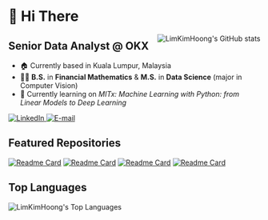 # 👋 Hi There 

<a href="#LimKimHoong-title">
  <img src="https://github-readme-stats.vercel.app/api?username=LimKimHoong&theme=tokyonight&show_icons=true&hide_border=false&count_private=true" alt="LimKimHoong's GitHub stats" align="right" />
</a>

## Senior Data Analyst @ OKX

- 🏠 Currently based in Kuala Lumpur, Malaysia
- 👨‍🎓 **B.S.** in **Financial Mathematics** & **M.S.** in **Data Science** (major in Computer Vision)
- 📑 Currently learning on _MITx: Machine Learning with Python: from Linear Models to Deep Learning_ 

<p align="left">
    <a href="https://www.linkedin.com/in/bbkx/](https://www.linkedin.com/in/lim-kim-hoong-0757591ba">
        <img alt="LinkedIn" title="Checkout My LinkedIn Profile" src="https://custom-icon-badges.demolab.com/badge/LinkedIn-0077B5?style=for-the-badge&logo=linkedin&logoColor=white"/>
    </a>
    <a href="mailto:kimhoong0324@gmail.com">
        <img alt="E-mail" title="Contact me via E-mail" src="https://custom-icon-badges.demolab.com/badge/Email-8B0000?style=for-the-badge&logo=mail&logoColor=white">
    </a>
</p>

## Featured Repositories
[![Readme Card](https://github-readme-stats.vercel.app/api/pin/?username=LimKimHoong&repo=Chinese-Handwritten-Digit-Recognition-Using-Machine-Learning&theme=vision-friendly-dark)](https://github.com/LimKimHoong/Chinese-Handwritten-Digit-Recognition-Using-Machine-Learning)
[![Readme Card](https://github-readme-stats.vercel.app/api/pin/?username=LimKimHoong&repo=Loan-Default-Prediction&theme=vision-friendly-dark)](https://github.com/LimKimHoong/Loan-Default-Prediction)
[![Readme Card](https://github-readme-stats.vercel.app/api/pin/?username=LimKimHoong&repo=Effects-of-COVID-19-Symptoms-on-Individuals-Healths&theme=vision-friendly-dark)](https://github.com/LimKimHoong/Effects-of-COVID-19-Symptoms-on-Individuals-Healths)
[![Readme Card](https://github-readme-stats.vercel.app/api/pin/?username=LimKimHoong&repo=Travel-Trend&theme=vision-friendly-dark)](https://github.com/LimKimHoong/Travel-Trend)

## Top Languages
![LimKimHoong's Top Languages](https://github-readme-stats.vercel.app/api/top-langs/?username=LimKimHoong&theme=vue-dark&show_icons=true&hide_border=true&layout=compact)
